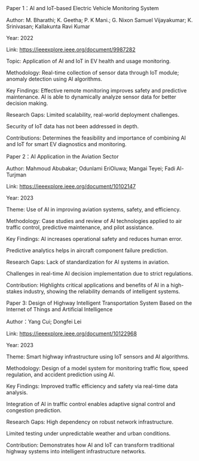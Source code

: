 Paper 1：AI and IoT-based Electric Vehicle Monitoring System

Author: M. Bharathi; K. Geetha; P. K Mani.; G. Nixon Samuel Vijayakumar; K. Srinivasan; Kallakunta Ravi Kumar

Year: 2022

Link: https://ieeexplore.ieee.org/document/9987282

Topic: Application of AI and IoT in EV health and usage monitoring.

Methodology: Real-time collection of sensor data through IoT module; anomaly detection using AI algorithms.

Key Findings: Effective remote monitoring improves safety and predictive maintenance.
AI is able to dynamically analyze sensor data for better decision making.

Research Gaps: Limited scalability, real-world deployment challenges.

Security of IoT data has not been addressed in depth.

Contributions: Determines the feasibility and importance of combining AI and IoT for smart EV diagnostics and monitoring.



Paper 2：AI Application in the Aviation Sector

Author: Mahmoud Abubakar; Odunlami EriOluwa; Mangai Teyei; Fadi Al-Turjman

Link: https://ieeexplore.ieee.org/document/10102147

Year: 2023

Theme: Use of AI in improving aviation systems, safety, and efficiency.

Methodology: Case studies and review of AI technologies applied to air traffic control, predictive maintenance, and pilot assistance.

Key Findings: AI increases operational safety and reduces human error.

Predictive analytics helps in aircraft component failure prediction.

Research Gaps: Lack of standardization for AI systems in aviation.

Challenges in real-time AI decision implementation due to strict regulations.

Contribution: Highlights critical applications and benefits of AI in a high-stakes industry, showing the reliability demands of intelligent systems.



Paper 3: Design of Highway Intelligent Transportation System Based on the Internet of Things and Artificial Intelligence

Author：Yang Cui; Dongfei Lei

Link: https://ieeexplore.ieee.org/document/10122968

Year: 2023

Theme: Smart highway infrastructure using IoT sensors and AI algorithms.

Methodology: Design of a model system for monitoring traffic flow, speed regulation, and accident prediction using AI.

Key Findings: Improved traffic efficiency and safety via real-time data analysis.

Integration of AI in traffic control enables adaptive signal control and congestion prediction.

Research Gaps: High dependency on robust network infrastructure.

Limited testing under unpredictable weather and urban conditions.

Contribution: Demonstrates how AI and IoT can transform traditional highway systems into intelligent infrastructure networks.
